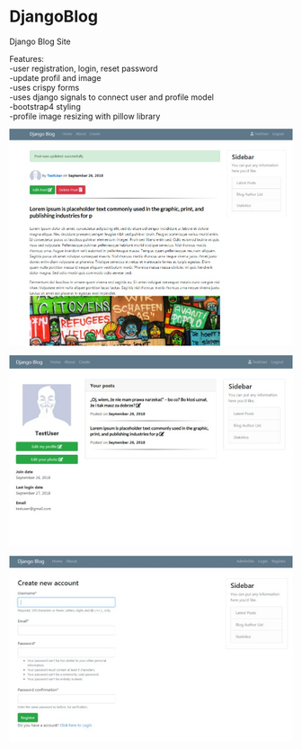 # DjangoBlog

Django Blog Site  
  
Features:  
-user registration, login, reset password  
-update profil and image  
-uses crispy forms  
-uses django signals to connect user and profile model  
-bootstrap4 styling  
-profile image resizing with pillow library  
  
![alt pic](
      https://github.com/PawlikMateusz/DjangoBlog/blob/master/django_project/media/ProjectPhotos/post_edited_postview.jpg
    )  

![alt pic](
      https://github.com/PawlikMateusz/DjangoBlog/blob/master/django_project/media/ProjectPhotos/profile_view.jpg
    )  

![alt pic](
      https://github.com/PawlikMateusz/DjangoBlog/blob/master/django_project/media/ProjectPhotos/register.jpg
    )

